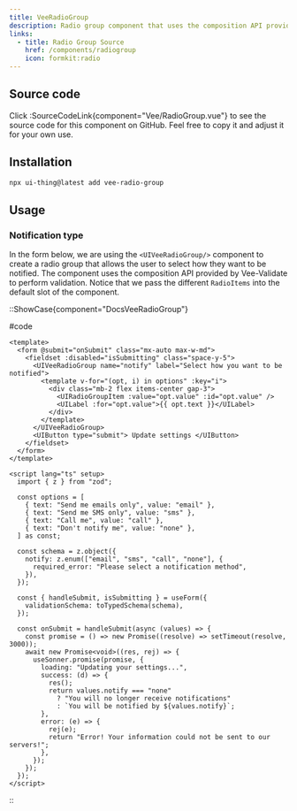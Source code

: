 ```yaml
---
title: VeeRadioGroup
description: Radio group component that uses the composition API provided by Vee-Validate to perform validation.
links:
  - title: Radio Group Source
    href: /components/radiogroup
    icon: formkit:radio
---
```


## Source code

Click :SourceCodeLink{component="Vee/RadioGroup.vue"} to see the source code for this component on GitHub. Feel free to copy it and adjust it for your own use.

## Installation

```bash
npx ui-thing@latest add vee-radio-group
```

## Usage

### Notification type

In the form below, we are using the `<UIVeeRadioGroup/>` component to create a radio group that allows the user to select how they want to be notified. The component uses the composition API provided by Vee-Validate to perform validation. Notice that we pass the different `RadioItems` into the default slot of the component.

::ShowCase{component="DocsVeeRadioGroup"}

#code

```vue [DocsVeeRadioGroup.vue]
<template>
  <form @submit="onSubmit" class="mx-auto max-w-md">
    <fieldset :disabled="isSubmitting" class="space-y-5">
      <UIVeeRadioGroup name="notify" label="Select how you want to be notified">
        <template v-for="(opt, i) in options" :key="i">
          <div class="mb-2 flex items-center gap-3">
            <UIRadioGroupItem :value="opt.value" :id="opt.value" />
            <UILabel :for="opt.value">{{ opt.text }}</UILabel>
          </div>
        </template>
      </UIVeeRadioGroup>
      <UIButton type="submit"> Update settings </UIButton>
    </fieldset>
  </form>
</template>

<script lang="ts" setup>
  import { z } from "zod";

  const options = [
    { text: "Send me emails only", value: "email" },
    { text: "Send me SMS only", value: "sms" },
    { text: "Call me", value: "call" },
    { text: "Don't notify me", value: "none" },
  ] as const;

  const schema = z.object({
    notify: z.enum(["email", "sms", "call", "none"], {
      required_error: "Please select a notification method",
    }),
  });

  const { handleSubmit, isSubmitting } = useForm({
    validationSchema: toTypedSchema(schema),
  });

  const onSubmit = handleSubmit(async (values) => {
    const promise = () => new Promise((resolve) => setTimeout(resolve, 3000));
    await new Promise<void>((res, rej) => {
      useSonner.promise(promise, {
        loading: "Updating your settings...",
        success: (d) => {
          res();
          return values.notify === "none"
            ? "You will no longer receive notifications"
            : `You will be notified by ${values.notify}`;
        },
        error: (e) => {
          rej(e);
          return "Error! Your information could not be sent to our servers!";
        },
      });
    });
  });
</script>
```

::
